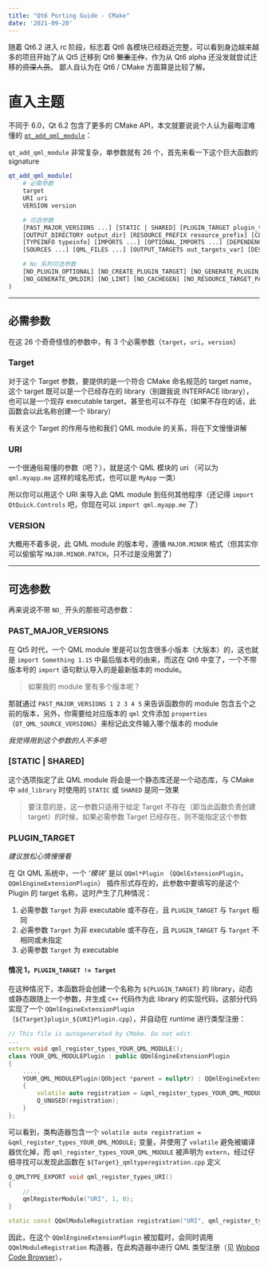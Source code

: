 ```yaml
---
title: "Qt6 Porting Guide - CMake"
date: '2021-09-20'
---
```


随着 Qt6.2 进入 rc 阶段，标志着 Qt6 各模块已经趋近完整，可以看到身边越来越多的项目开始了从 Qt5 迁移到 Qt6 ~~繁重工作~~，作为从 Qt6 alpha 还没发就尝试迁移的~~资深人员~~。
鄙人自认为在 Qt6 / CMake 方面算是比较了解。

# 直入主题

不同于 6.0，Qt 6.2 包含了更多的 CMake API，本文就要说说个人认为最晦涩难懂的 [`qt_add_qml_module`](https://doc-snapshots.qt.io/qt6-dev/qt-add-qml-module.html#qt6-add-qml-module)：

`qt_add_qml_module` 非常复杂，单参数就有 26 个，首先来看一下这个巨大函数的 signature

```cmake
qt_add_qml_module(
    # 必需参数
    target
    URI uri
    VERSION version

    # 可选参数
    [PAST_MAJOR_VERSIONS ...] [STATIC | SHARED] [PLUGIN_TARGET plugin_target]
    [OUTPUT_DIRECTORY output_dir] [RESOURCE_PREFIX resource_prefix] [CLASS_NAME class_name]
    [TYPEINFO typeinfo] [IMPORTS ...] [OPTIONAL_IMPORTS ...] [DEPENDENCIES ...] [IMPORT_PATH ...]
    [SOURCES ...] [QML_FILES ...] [OUTPUT_TARGETS out_targets_var] [DESIGNER_SUPPORTED]

    # No 系列可选参数
    [NO_PLUGIN_OPTIONAL] [NO_CREATE_PLUGIN_TARGET] [NO_GENERATE_PLUGIN_SOURCE] [NO_GENERATE_QMLTYPES]
    [NO_GENERATE_QMLDIR] [NO_LINT] [NO_CACHEGEN] [NO_RESOURCE_TARGET_PATH]
)
```
----

## 必需参数

在这 26 个奇奇怪怪的参数中，有 3 个必需参数（`target`，`uri`，`version`）

### Target

对于这个 Target 参数，要提供的是一个符合 CMake 命名规范的 target name，这个 target 既可以是一个已经存在的 library（别跟我说 INTERFACE library），也可以是一个现存 executable target，甚至也可以不存在（如果不存在的话，此函数会以此名称创建一个 library）

有关这个 Target 的作用与他和我们 QML module 的关系，将在下文慢慢讲解

### URI

一个很通俗易懂的参数（吧？），就是这个 QML 模块的 uri （可以为 `qml.myapp.me` 这样的域名形式，也可以是 `MyApp` 一类）

所以你可以用这个 URI 来导入此 QML module 到任何其他程序（还记得 `import QtQuick.Controls` 吧，你现在可以 `import qml.myapp.me` 了）

### VERSION

大概用不着多说，此 QML module 的版本号，遵循 `MAJOR.MINOR` 格式（但其实你可以偷偷写 `MAJOR.MINOR.PATCH`，只不过是没用罢了）

----
## 可选参数

再来说说不带 `NO_` 开头的那些可选参数：

### PAST_MAJOR_VERSIONS

在 Qt5 时代，一个 QML module 里是可以包含很多小版本（大版本）的，这也就是 `import Something 1.15` 中最后版本号的由来，而这在 Qt6 中变了，一个不带版本号的 `import` 语句默认导入的是最新版本的 module。

> 如果我的 module 里有多个版本呢？

那就通过 `PAST_MAJOR_VERSIONS 1 2 3 4 5` 来告诉函数你的 module 包含五个之前的版本，另外，你需要给对应版本的 `qml` 文件添加 `properties` （`QT_QML_SOURCE_VERSIONS`）来标记此文件输入哪个版本的 module

*我觉得用到这个参数的人不多吧*

### [STATIC | SHARED]

这个选项指定了此 QML module 将会是一个静态库还是一个动态库，与 CMake 中 `add_library` 时使用的 `STATIC` 或 `SHARED` 是同一效果

> 要注意的是，这一参数只适用于给定 Target 不存在（即当此函数负责创建 target）的时候，如果必需参数 Target 已经存在，则不能指定这个参数

### PLUGIN_TARGET

*建议放松心情慢慢看*

在 Qt QML 系统中，一个 *‘模块’* 是以 `QQml*Plugin` （`QQmlExtensionPlugin`，`QQmlEngineExtensionPlugin`） 插件形式存在的，此参数中要填写的是这个 Plugin 的 target 名称，这时产生了几种情况：

1. 必需参数 `Target` 为非 executable 或不存在，且 `PLUGIN_TARGET` 与 `Target` 相同
2. 必需参数 `Target` 为非 executable 或不存在，且 `PLUGIN_TARGET` 与 `Target` 不相同或未指定
3. 必需参数 `Target` 为 executable

#### 情况 1，`PLUGIN_TARGET != Target`

在这种情况下，本函数将会创建一个名称为 `${PLUGIN_TARGET}` 的 library，动态或静态跟随上一个参数，并生成 `C++` 代码作为此 library 的实现代码，这部分代码实现了一个 `QQmlEngineExtensionPlugin` （`${Target}plugin_${URI}Plugin.cpp`），并自动在 runtime 进行类型注册：

```cpp
// This file is autogenerated by CMake. Do not edit.
...
extern void qml_register_types_YOUR_QML_MODULE();
class YOUR_QML_MODULEPlugin : public QQmlEngineExtensionPlugin
{
    .....
    YOUR_QML_MODULEPlugin(QObject *parent = nullptr) : QQmlEngineExtensionPlugin(parent)
    {
        volatile auto registration = &qml_register_types_YOUR_QML_MODULE;
        Q_UNUSED(registration);
    }
};
```

可以看到，类构造器包含一个 `volatile auto registration = &qml_register_types_YOUR_QML_MODULE;` 变量，并使用了 `volatile` 避免被编译器优化掉，而 `qml_register_types_YOUR_QML_MODULE` 被声明为 `extern`，经过仔细寻找可以发现此函数在 `${Target}_qmltyperegistration.cpp` 定义

```cpp
Q_QMLTYPE_EXPORT void qml_register_types_URI()
{
    //...
    qmlRegisterModule("URI", 1, 0);
}

static const QQmlModuleRegistration registration("URI", qml_register_types_URI);
```

因此，在这个 `QQmlEngineExtensionPlugin` 被加载时，会同时调用 `QQmlModuleRegistration` 构造器，在此构造器中进行 QML 类型注册（见 [Woboq Code Browser](https://code.woboq.org/qt6/qtdeclarative/src/qml/qml/qqmlmoduleregistration.cpp.html#_ZN22QQmlModuleRegistrationC1EPKcPFvvE)），